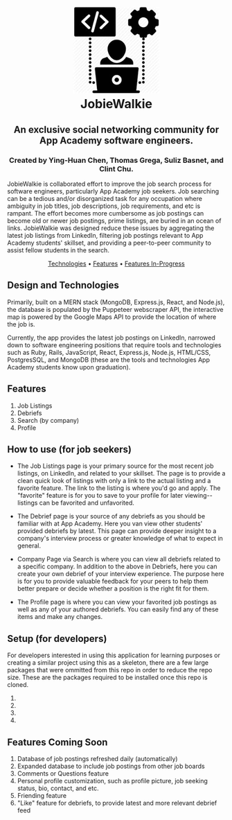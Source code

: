 <h1 align="center">
   <br>
   <img src="https://github.com/yinghuanchen/JobieWalkie/blob/master/images/jobiewalkie-icon.jpeg" alt="JobieWalkie" width="200">
   <br>
   JobieWalkie
   <br>
</h1>

<h2 align="center">An exclusive social networking community for App Academy software engineers.</h2> <h3 align="center">Created by Ying-Huan Chen, Thomas Grega, Suliz Basnet, and Clint Chu.</h3>

[ying_hung_chen]: https://github.com/yinghuanchen
[clint_chu]: https://github.com/clint-chu
[thomas_grega]: https://github.com/thomaslgrega
[suliz_basnet]: https://github.com/sulizz

<p>
JobieWalkie is collaborated effort to improve the job search process for software engineers, particularly App Academy job seekers. Job searching can be a tedious and/or disorganized task for any occupation where ambiguity in job titles, job descriptions, job requirements, and etc is rampant. The effort becomes more cumbersome as job postings can become old or newer job postings, prime listings, are buried in an ocean of links. JobieWalkie was designed reduce these issues by aggregating the latest job listings from LinkedIn, filtering job postings relevant to App Academy students' skillset, and providing a peer-to-peer community to assist fellow students in the search.
</p>

<p align="center">
   <a href="#technologies">Technologies</a> •
   <a href="#features">Features</a> •
   <a href="#features-in-progress">Features In-Progress</a>
</p>

## Design and Technologies

Primarily, built on a MERN stack (MongoDB, Express.js, React, and Node.js), the database is populated by the Puppeteer webscraper API, the interactive map is powered by the Google Maps API to provide the location of where the job is.

Currently, the app provides the latest job postings on LinkedIn, narrowed down to software engineering positions that require tools and technologies such as Ruby, Rails, JavaScript, React, Express.js, Node.js, HTML/CSS, PostgresSQL, and MongoDB (these are the tools and technologies App Academy students know upon graduation).

## Features
1. Job Listings
2. Debriefs
3. Search (by company)
4. Profile

## How to use (for job seekers)
- The Job Listings page is your primary source for the most recent job listings, on LinkedIn, and related to your skillset. The page is to provide a clean quick look of listings with only a link to the actual listing and a favorite feature. The link to the listing is where you'd go and apply. The "favorite" feature is for you to save to your profile for later viewing--listings can be favorited and unfavorited.

- The Debrief page is your source of any debriefs as you should be familiar with at App Academy. Here you van view other students' provided debriefs by latest. This page can provide deeper insight to a company's interview process or greater knowledge of what to expect in general.

- Company Page via Search is where you can view all debriefs related to a specific company. In addition to the above in Debriefs, here you can create your own debrief of your interview experience. The purpose here is for you to provide valuable feedback for your peers to help them better prepare or decide whether a position is the right fit for them.

- The Profile page is where you can view your favorited job postings as well as any of your authored debriefs. You can easily find any of these items and make any changes.

## Setup (for developers)
For developers interested in using this application for learning purposes or creating a similar project using this as a skeleton, there are a few large packages that were ommitted from this repo in order to reduce the repo size. These are the packages required to be installed once this repo is cloned.

1.
2.
3.
4.

## Features Coming Soon
1. Database of job postings refreshed daily (automatically)
2. Expanded database to include job postings from other job boards
3. Comments or Questions feature
4. Personal profile customization, such as profile picture, job seeking status, bio, contact, and etc.
5. Friending feature
6. "Like" feature for debriefs, to provide latest and more relevant debrief feed